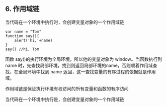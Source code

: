## 6. 作用域链

当代码在一个环境中执行时，会创建变量对象的一个作用域链

```
var name = "Tom"
function say(){
    alert('hi,'+name)
}
say() //hi, Tom
```

函数 say()的执行环境为全局环境，所以他的变量对象为 window。当函数执行到 name 时，先查找局部环境，找到则返回局部环境的name，否则顺着作用域查找，在全局环境中找到 name 返回，这一查找变量的有序过程的依据就是作用域。

作用域链是保证执行环境有权访问的所有变量和函数的有序访问

当代码在一个环境中执行是，会创建变量对象的一个作用域链

